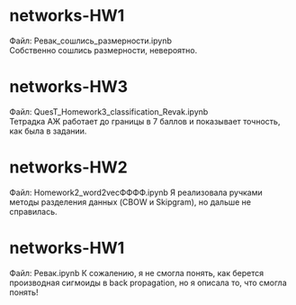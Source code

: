 # networks-HW1
Файл: Ревак_сошлись_размерности.ipynb  
Собственно сошлись размерности, невероятно.

# networks-HW3
Файл: QuesT_Homework3_classification_Revak.ipynb  
Тетрадка АЖ работает до границы в 7 баллов и показывает точность, как была в задании.

# networks-HW2
Файл: Homework2_word2vecФФФФ.ipynb
Я реализовала ручками методы разделения данных (CBOW и Skipgram), но дальше не справилась.

# networks-HW1
Файл: Ревак.ipynb
К сожалению, я не смогла понять, как берется производная сигмоиды в back propagation, но я описала то, что смогла понять!
